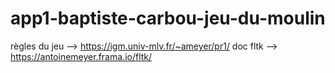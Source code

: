 # app1-baptiste-carbou-jeu-du-moulin
règles du jeu --> https://igm.univ-mlv.fr/~ameyer/pr1/
doc fltk --> https://antoinemeyer.frama.io/fltk/
